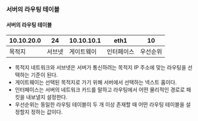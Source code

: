 ### 서버의 라우팅 테이블

#### 서버의 라우팅 테이블

| 10.10.20.0 | 24     | 10.10.10.1 | eth1       | 10       |
| ---------- | ------ | ---------- | ---------- | -------- |
| 목적지     | 서브넷 | 게이트웨이 | 인터페이스 | 우선순위 |

- 목적지 네트워크와 서브넷은 서버가 통신하려는 목적지 IP 주소에 맞는 라우팅을 선택하는 기준이 된다.
- 게이트웨이는 선택된 목적지로 가기 위해 서버에서 선택하는 넥스트 홉이다.
- 인터페이스는 서버의 네트워크 카드를 말하고 라우팅에서 어떤 물리적인 경로로 패킷을 내보낼지 설정한다.
- 우선순위는 동일한 라우팅 테이블이 두 개 이상 존재할 때 어떤 라우팅 테이블을 설정할지 정하는 값이다.
